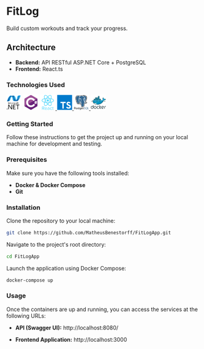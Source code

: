 # FitLog

Build custom workouts and track your progress.

## Architecture

- **Backend:** API RESTful ASP.NET Core + PostgreSQL
- **Frontend:** React.ts

### Technologies Used

<p align="left">
  <a href="https://dotnet.microsoft.com/en-us/" target="_blank" rel="noreferrer"><img src="https://raw.githubusercontent.com/devicons/devicon/master/icons/dot-net/dot-net-original-wordmark.svg" alt="dotnet" width="40" height="40"/></a>
  <a href="https://www.cprogramming.com/" target="_blank" rel="noreferrer"> <img src="https://raw.githubusercontent.com/devicons/devicon/master/icons/csharp/csharp-original.svg" alt="csharp" width="40" height="40"/></a>
  <a href="https://reactjs.org/" target="_blank" rel="noreferrer"> <img src="https://raw.githubusercontent.com/devicons/devicon/master/icons/react/react-original-wordmark.svg" alt="react" width="40" height="40"/> </a>
  <a href="https://www.typescriptlang.org/" target="_blank" rel="noreferrer"> <img src="https://raw.githubusercontent.com/devicons/devicon/master/icons/typescript/typescript-original.svg" alt="typescript" width="40" height="40"/> </a>
  <a href="https://www.postgresql.org" target="_blank" rel="noreferrer"> <img src="https://raw.githubusercontent.com/devicons/devicon/master/icons/postgresql/postgresql-original-wordmark.svg" alt="postgresql" width="40" height="40"/> </a>
  <a href="https://www.docker.com/" target="_blank" rel="noreferrer"> <img src="https://raw.githubusercontent.com/devicons/devicon/master/icons/docker/docker-original-wordmark.svg" alt="docker" width="40" height="40"/> </a>
</p>

### Getting Started

Follow these instructions to get the project up and running on your local machine for development and testing.

### Prerequisites

Make sure you have the following tools installed:

- **Docker & Docker Compose**
- **Git**

### Installation

Clone the repository to your local machine:

```bash
git clone https://github.com/MatheusBenestorff/FitLogApp.git
```

Navigate to the project's root directory:

```bash
cd FitLogApp
```

Launch the application using Docker Compose:

```bash
docker-compose up
```

### Usage

Once the containers are up and running, you can access the services at the following URLs:

- **API (Swagger UI):** http://localhost:8080/

- **Frontend Application:** http://localhost:3000
